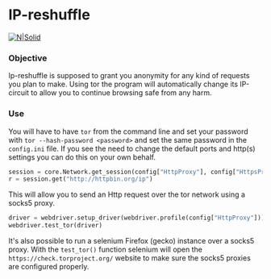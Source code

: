 # IP-reshuffle
[![N|Solid](https://upload.wikimedia.org/wikipedia/commons/thumb/1/15/Tor-logo-2011-flat.svg/1280px-Tor-logo-2011-flat.svg.png)](https://www.torproject.org/)

### Objective
Ip-reshuffle is supposed to grant you anonymity for any kind of requests you plan to make. Using tor the program will automatically change its IP-circuit to allow you to continue browsing safe from any harm.

### Use
You will have to have ```tor``` from the command line and set your password with ```tor --hash-password <password>``` and set the same password in the ```config.ini``` file. If you see the need to change the default ports and http(s) settings you can do this on your own behalf.

```python
session = core.Network.get_session(config["HttpProxy"], config["HttpsProxy"])
r = session.get("http://httpbin.org/ip")
```
This will allow you to send an Http request over the tor network using a socks5 proxy.

```python
driver = webdriver.setup_driver(webdriver.profile(config["HttpProxy"]))
webdriver.test_tor(driver)
```
It's also possible to run a selenium Firefox (gecko) instance over a socks5 proxy. With the ```test_tor()``` function selenium will open the ```https://check.torproject.org/``` website to make sure the socks5 proxies are configured properly.